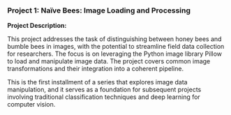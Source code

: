### Project 1: Naïve Bees: Image Loading and Processing

**Project Description:**

This project addresses the task of distinguishing between honey bees and bumble bees in images, with the potential to streamline field data collection for researchers. The focus is on leveraging the Python image library Pillow to load and manipulate image data. The project covers common image transformations and their integration into a coherent pipeline.

This is the first installment of a series that explores image data manipulation, and it serves as a foundation for subsequent projects involving traditional classification techniques and deep learning for computer vision.

